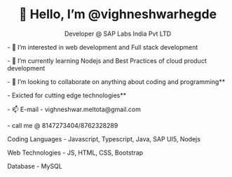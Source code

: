 <h1 align="center">👋 Hello, I’m @vighneshwarhegde</h1>
<p align="center">Developer @ SAP Labs India Pvt LTD</p>
<p> - 👀 I’m interested in web development and Full stack development</p>
<p>- 🌱 I’m currently learning Nodejs and Best Practices of cloud product development</p>
<p>- 💞️ I’m looking to collaborate on anything about coding and programming**</p>
<p>- Exicted for cutting edge technologies**</p>
<p>- 📫 E-mail - vighneshwar.meltota@gmail.com</p>
<p>- call me @ 8147273404/8762328289</p>


Coding Languages - Javascript, Typescript, Java, SAP UI5, Nodejs

Web Technologies - JS, HTML, CSS, Bootstrap

Database - MySQL
